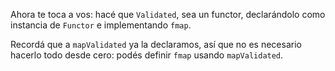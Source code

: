Ahora te toca a vos: hacé que `Validated`, sea un functor, declarándolo como instancia de `Functor` e implementando `fmap`.

Recordá que a `mapValidated` ya la declaramos, así que no es necesario hacerlo todo desde cero: podés definir `fmap` usando `mapValidated`.